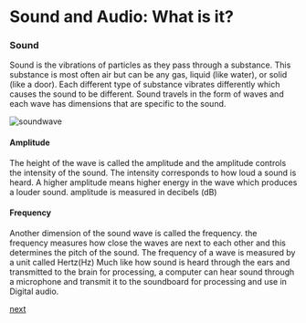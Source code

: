 # Sound and Audio: What is it?
### Sound 
Sound is the vibrations of particles as they pass through a substance. This substance is most often air but can be any gas, liquid (like water), or solid (like a door). Each different type of substance vibrates differently which causes the sound to be different. Sound travels in the form of waves and each wave has dimensions that are specific to the sound.

![soundwave](https://static.sciencelearn.org.nz/images/images/000/000/605/original/Graphs-of-sound-waves20151209_v2.jpg?1674164598)

#### Amplitude
The height of the wave is called the amplitude and the amplitude controls the intensity of the sound. The intensity corresponds to how loud a sound is heard. A higher amplitude means higher energy in the wave which produces a louder sound. amplitude is measured in decibels (dB)
#### Frequency
Another dimension of the sound wave is called the frequency. the frequency measures how close the waves are next to each other and this determines the pitch of the sound. The frequency of a wave is measured by a unit called Hertz(Hz) Much like how sound is heard through the ears and transmitted to the brain for processing, a computer can hear sound through a microphone and transmit it to the soundboard for processing and use in Digital audio.  



[next](DigitalAudio_overview.md)
